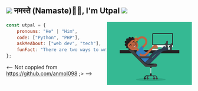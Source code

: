 

<!--
**UtpalKuma-r/utpalkuma-r** is a ✨ _special_ ✨ repository because its `README.md` (this file) appears on your GitHub profile.

Here are some ideas to get you started:
- 😄 Pronouns: ...
- 👯 I’m looking to collaborate on ...
- 🤔 I’m looking for help with ...
- 💬 Ask me about ...
- 🔭 I’m currently working on ...4P4X.gif
- 🌱 I’m currently learning php
-->

<h2><img src="https://emojis.slackmojis.com/emojis/images/1531849430/4246/blob-sunglasses.gif?1531849430" width="30"/> नमस्ते (Namaste)🙏🏻, I'm Utpal <img src="https://media.giphy.com/media/12oufCB0MyZ1Go/giphy.gif" width="50"></h2>
<img align='right' src="5eKX.gif" width="230">

</em></p>



```javascript
const utpal = {
    pronouns: "He" | "Him",
    code: ["Python", "PHP"],
    askMeAbout: ["web dev", "tech"],
    funFact: "There are two ways to write error-free programs; only the third one works"
};
```
<--  Not coppied from https://github.com/anmol098 ;> -->
